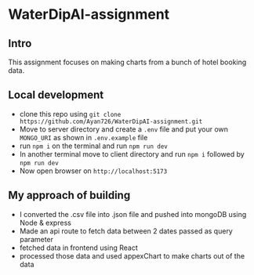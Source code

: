 # WaterDipAI-assignment
## Intro
This assignment focuses on making charts from a bunch of hotel booking data.
## Local development
- clone this repo using `git clone https://github.com/Ayan726/WaterDipAI-assignment.git`
- Move to server directory and create a `.env` file and put your own `MONGO_URI` as shown in `.env.example` file
- run `npm i` on the terminal and run `npm run dev`
- In another terminal move to client directory and run `npm i` followed by `npm run dev`
- Now open browser on `http://localhost:5173`
## My approach of building
- I converted the .csv file into .json file and pushed into mongoDB using Node & express
- Made an api route to fetch data between 2 dates passed as query parameter
- fetched data in frontend using React
- processed those data and used appexChart to make charts out of the data
